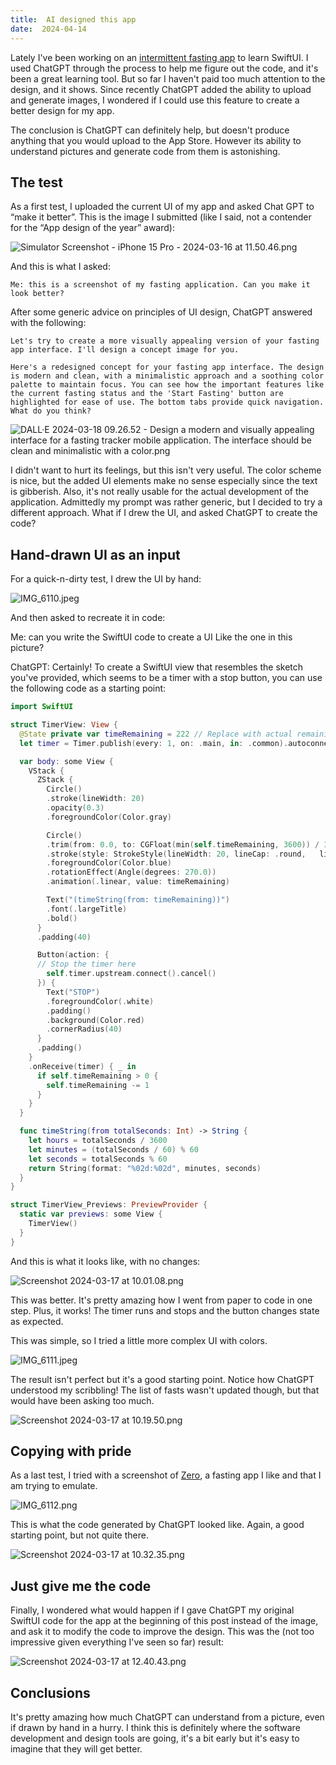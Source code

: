 ```yaml
---
title:  AI designed this app
date:  2024-04-14
---
```


Lately I've been working on an [intermittent fasting app](https://github.com/baleboy/fastTrack) to learn SwiftUI. I used ChatGPT through the process to help me figure out the code, and it's been a great learning tool. But so far I haven't paid too much attention to the design, and it shows. Since recently ChatGPT added the ability to upload and generate images, I wondered if I could use this feature to create a better design for my app.

The conclusion is ChatGPT can definitely help, but doesn't produce anything that you would upload to the App Store. However its ability to understand pictures and generate code from them is astonishing.

## The test

As a first test, I uploaded the current UI of my app and asked Chat GPT to “make it better”. This is the image I submitted (like I said, not a contender for the “App design of the year” award):

![Simulator Screenshot - iPhone 15 Pro - 2024-03-16 at 11.50.46.png](https://res.craft.do/user/full/58e85b69-1aa6-c3c8-74ac-daf2b8beae9a/doc/F2E78A5D-41A8-4FB8-89A9-A6367593C180/19E7D80C-FEA6-455F-82A2-047A60CBEAEC_2/CBGDBvPn2QQdxEmZ8p638RU7yKKYvISmB8IoP5alzmMz/Simulator%20Screenshot%20-%20iPhone%2015%20Pro%20-%202024-03-16%20at%2011.50.46.png)

And this is what I asked:

`Me: this is a screenshot of my fasting application. Can you make it look better?`

After some generic advice on principles of UI design, ChatGPT answered with the following:

`Let's try to create a more visually appealing version of your fasting app interface. I'll design a concept image for you.`

`Here's a redesigned concept for your fasting app interface. The design is modern and clean, with a minimalistic approach and a soothing color palette to maintain focus. You can see how the important features like the current fasting status and the 'Start Fasting' button are highlighted for ease of use. The bottom tabs provide quick navigation. What do you think?`

![DALL·E 2024-03-18 09.26.52 - Design a modern and visually appealing interface for a fasting tracker mobile application. The interface should be clean and minimalistic with a color.png](https://res.craft.do/user/full/58e85b69-1aa6-c3c8-74ac-daf2b8beae9a/doc/F2E78A5D-41A8-4FB8-89A9-A6367593C180/5BF0D9A8-281B-4EFD-9046-CD4C622C01C0_2/W5epHik6c5HXrqJXKMrbnKjFMDHWWdzEty2mfirxflIz/DALLE%202024-03-18%2009.26.52%20-%20Design%20a%20modern%20and%20visually%20appealing%20interface%20for%20a%20fasting%20tracker%20mobile%20application.%20The%20interface%20should%20be%20clean%20and%20minimalistic%20with%20a%20color.png)

I didn't want to hurt its feelings, but this isn't very useful. The color scheme is nice, but the added UI elements make no sense especially since the text is gibberish. Also, it's not really usable for the actual development of the application. Admittedly my prompt was rather generic, but I decided to try a different approach. What if I drew the UI, and asked ChatGPT to create the code?

## Hand-drawn UI as an input

For a quick-n-dirty test, I drew the UI by hand:

![IMG_6110.jpeg](https://res.craft.do/user/full/58e85b69-1aa6-c3c8-74ac-daf2b8beae9a/doc/F2E78A5D-41A8-4FB8-89A9-A6367593C180/B8520D33-54C1-4D6C-881D-406D8BD06534_2/UMaZImSlXDzum19OamxybvuCOYEwrawDl9xYFDQbBHUz/IMG_6110.jpeg)

And then asked to recreate it in code:

Me: can you write the SwiftUI code to create a UI Like the one in this picture?

ChatGPT: Certainly! To create a SwiftUI view that resembles the sketch you've provided, which seems to be a timer with a stop button, you can use the following code as a starting point:

```swift
import SwiftUI

struct TimerView: View {
  @State private var timeRemaining = 222 // Replace with actual remaining time in seconds
  let timer = Timer.publish(every: 1, on: .main, in: .common).autoconnect()

  var body: some View {
    VStack {
      ZStack {
        Circle()
        .stroke(lineWidth: 20)
        .opacity(0.3)
        .foregroundColor(Color.gray)

        Circle()
        .trim(from: 0.0, to: CGFloat(min(self.timeRemaining, 3600)) / 3600)
        .stroke(style: StrokeStyle(lineWidth: 20, lineCap: .round,   lineJoin: .round))
        .foregroundColor(Color.blue)
        .rotationEffect(Angle(degrees: 270.0))
        .animation(.linear, value: timeRemaining)

        Text("(timeString(from: timeRemaining))")
        .font(.largeTitle)
        .bold()
      }
      .padding(40)

      Button(action: {
      // Stop the timer here
        self.timer.upstream.connect().cancel()
      }) {
        Text("STOP")
        .foregroundColor(.white)
        .padding()
        .background(Color.red)
        .cornerRadius(40)
      }
      .padding()
    }
    .onReceive(timer) { _ in
      if self.timeRemaining > 0 {
        self.timeRemaining -= 1
      }
    }
  }

  func timeString(from totalSeconds: Int) -> String {
    let hours = totalSeconds / 3600
    let minutes = (totalSeconds / 60) % 60
    let seconds = totalSeconds % 60
    return String(format: "%02d:%02d", minutes, seconds)
  }
}

struct TimerView_Previews: PreviewProvider {
  static var previews: some View {
    TimerView()
  }
}
```
And this is what it looks like, with no changes:

![Screenshot 2024-03-17 at 10.01.08.png](https://res.craft.do/user/full/58e85b69-1aa6-c3c8-74ac-daf2b8beae9a/doc/F2E78A5D-41A8-4FB8-89A9-A6367593C180/31502AE0-4400-4BFD-A73C-FF07D1076E9A_2/ywlMAqs15swGnbMxoCAMcre2F9z7yh7HkVhw0k3vmZwz/Screenshot%202024-03-17%20at%2010.01.08.png)

This was better. It's pretty amazing how I went from paper to code in one step. Plus, it works! The timer runs and stops and the button changes state as expected.

This was simple, so I tried a little more complex UI with colors.

![IMG_6111.jpeg](https://res.craft.do/user/full/58e85b69-1aa6-c3c8-74ac-daf2b8beae9a/doc/F2E78A5D-41A8-4FB8-89A9-A6367593C180/1C9C7215-50F7-4916-8BA1-4CFFDF7CF441_2/Tgt6cE9dHB6bAPvrzjouJuFzpbFSAWpvT5TpBXC6c8Yz/IMG_6111.jpeg)

The result isn't perfect but it's a good starting point. Notice how ChatGPT understood my scribbling! The list of fasts wasn't updated though, but that would have been asking too much.

![Screenshot 2024-03-17 at 10.19.50.png](https://res.craft.do/user/full/58e85b69-1aa6-c3c8-74ac-daf2b8beae9a/doc/F2E78A5D-41A8-4FB8-89A9-A6367593C180/EF9E172E-BFAD-4D6E-A28B-7044D4FD52E5_2/bvVeRy7E1lfSDzg0F4DVixsBKRGs1opd4h9niYv64xQz/Screenshot%202024-03-17%20at%2010.19.50.png)

## Copying with pride

As a last test, I tried with a screenshot of [Zero](https://zerolongevity.com), a fasting app I like and that I am trying to emulate.

![IMG_6112.png](https://res.craft.do/user/full/58e85b69-1aa6-c3c8-74ac-daf2b8beae9a/doc/F2E78A5D-41A8-4FB8-89A9-A6367593C180/6A0C2F15-EC98-4122-ADFE-537B508694E1_2/fuxnVG4g60WaII6u4ztD1VXpYMofIlgOpAq18WVrTMUz/IMG_6112.png)

This is what the code generated by ChatGPT looked like. Again, a good starting point, but not quite there.

![Screenshot 2024-03-17 at 10.32.35.png](https://res.craft.do/user/full/58e85b69-1aa6-c3c8-74ac-daf2b8beae9a/doc/F2E78A5D-41A8-4FB8-89A9-A6367593C180/8F82EB22-B161-44CA-8EB9-6843D8217DF2_2/LmBxCfTDFGif3GVHJAgJNMESnoKs5AwiOxjQP4qE7YIz/Screenshot%202024-03-17%20at%2010.32.35.png)

## Just give me the code

Finally, I wondered what would happen if I gave ChatGPT my original SwiftUI code for the app at the beginning of this post instead of the image, and ask it to modify the code to improve the design. This was the (not too impressive given everything I've seen so far) result:

![Screenshot 2024-03-17 at 12.40.43.png](https://res.craft.do/user/full/58e85b69-1aa6-c3c8-74ac-daf2b8beae9a/doc/F2E78A5D-41A8-4FB8-89A9-A6367593C180/07EBF2C0-2CD8-44EC-B7A7-3EF888148992_2/krr3O7NRtONIsU4hLdur5TmCV5E9VdAbVjlG7WOSxxUz/Screenshot%202024-03-17%20at%2012.40.43.png)

## Conclusions

It's pretty amazing how much ChatGPT can understand from a picture, even if drawn by hand in a hurry. I think this is definitely where the software development and design tools are going, it's a bit early but it's easy to imagine that they will get better.

